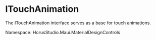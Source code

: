 # ITouchAnimation

The ITouchAnimation interface serves as a base for touch animations.

Namespace: HorusStudio.Maui.MaterialDesignControls

<br>

